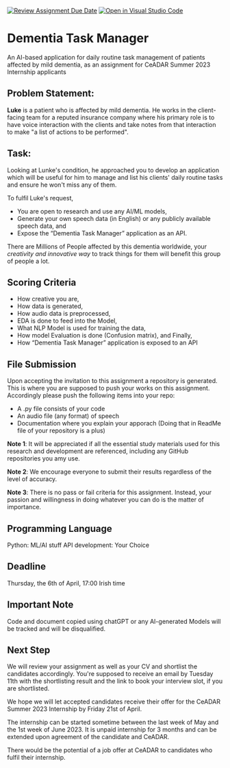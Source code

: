 [![Review Assignment Due Date](https://classroom.github.com/assets/deadline-readme-button-8d59dc4de5201274e310e4c54b9627a8934c3b88527886e3b421487c677d23eb.svg)](https://classroom.github.com/a/yQ3C47mJ)
[![Open in Visual Studio Code](https://classroom.github.com/assets/open-in-vscode-c66648af7eb3fe8bc4f294546bfd86ef473780cde1dea487d3c4ff354943c9ae.svg)](https://classroom.github.com/online_ide?assignment_repo_id=10725847&assignment_repo_type=AssignmentRepo)
# Dementia Task Manager 
An AI-based application for daily routine task management of patients affected by mild dementia, as an assignment for CeADAR Summer 2023 Internship applicants

## Problem Statement: 

**Luke** is a patient who is affected by mild dementia. He works in the client-facing team for a reputed insurance company where his primary role is to have voice interaction with the clients and take notes from that interaction to make "a list of actions to be performed". 

## Task:
Looking at Lunke's condition, he approached you to develop an application which will be useful for him to manage and list his clients' daily routine tasks and ensure he won't miss any of them.  

To fulfil Luke's request, 
* You are open to research and use any AI/ML models, 
* Generate your own speech data (in English) or any publicly available speech data, and
* Expose the “Dementia Task Manager” application  as an API.

There are Millions of People affected by this dementia worldwide, your _creativity and innovative way_ to track things for them will benefit this group of people a lot.

## Scoring Criteria
* How creative you are,
* How data is generated, 
* How audio data is preprocessed, 
* EDA is done to feed into the Model, 
* What NLP Model is used for training the data, 
* How model Evaluation is done (Confusion matrix), and Finally, 
* How “Dementia Task Manager” application is exposed to an API

## File Submission
Upon accepting the invitation to this assignment a repository is generated. This is where you are supposed to push your works on this assignment. Accordingly please push the following items into your repo:
* A .py file consists of your code
* An audio file (any format) of speech 
* Documentation where you explain your apporach (Doing that in ReadMe file of your repository is a plus) 

**Note 1**: It will be appreciated if all the essential study materials used for this research and development are referenced, including any GitHub repositories you amy use. 

**Note 2**: We encourage everyone to submit their results regardless of the level of accuracy.

**Note 3**: There is no pass or fail criteria for this assignment. Instead, your passion and willingness in doing whatever you can do is the matter of importance.  

## Programming Language
Python: ML/AI stuff
API development: Your Choice 

## Deadline 
Thursday, the 6th of April, 17:00 Irish time

## Important Note
Code and document copied using chatGPT or any AI-generated Models will be tracked and will be disqualified.

## Next Step
We will review your assignment as well as your CV and shortlist the candidates accordingly. You're supposed to receive an email by Tuesday 11th with the shortlisting result and the link to book your interview slot, if you are shortlisted. 

We hope we will let accepted candidates receive their offer for the CeADAR Summer 2023 Internship by Friday 21st of April. 

The internship can be started sometime between the last week of May and the 1st week of June 2023. It is unpaid internship for 3 months and can be extended upon agreement of the candidate and CeADAR. 

There would be the potential of a job offer at CeADAR to candidates who fulfil their internship. 


